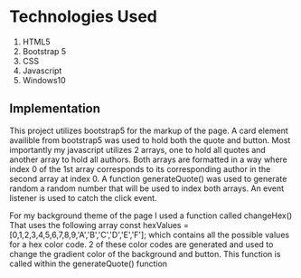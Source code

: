 # Technologies Used

1. HTML5
2. Bootstrap 5
3. CSS
4. Javascript
5. Windows10

## Implementation

This project utilizes bootstrap5 for the markup of the page. A card element availible from bootstrap5 was used to hold both the quote and button. Most importantly my javascript utilizes 2 arrays, one to hold all quotes and another array to hold all authors. Both arrays are formatted in a way where index 0 of the 1st array corresponds to its corresponding author in the second array at index 0. A function generateQuote() was used to generate random a random number that will be used to index both arrays. An event listener is used to catch the click event.

For my background theme of the page I used a function called
  changeHex()
That uses the following array
  const hexValues = [0,1,2,3,4,5,6,7,8,9,'A','B','C','D','E','F'];
which contains all the possible values for a hex color code. 2 of these color codes are generated and used to change the gradient color of the background and button. This function is called within the generateQuote() function
